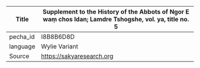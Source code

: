 |Title | Supplement to the History of the Abbots of Ngor E waṃ chos ldan; Lamdre Tshogshe, vol. ya, title no. 5 
| --- | --- 
|pecha_id | I8B8B6D8D
|language | Wylie Variant
|Source | https://sakyaresearch.org